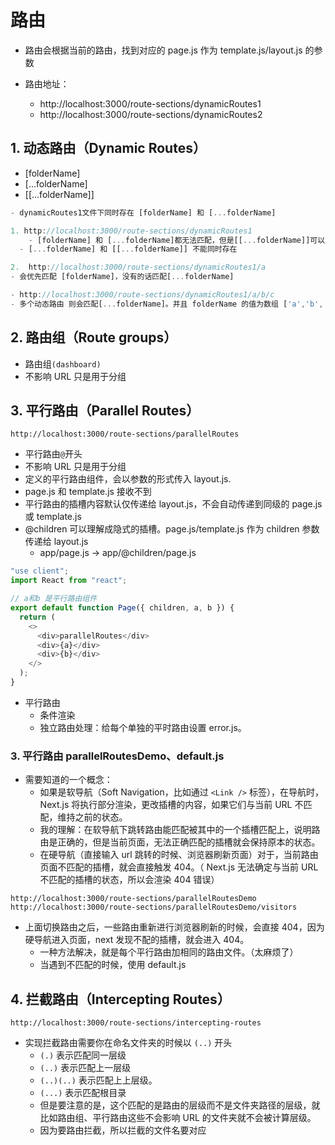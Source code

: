 # 路由

- 路由会根据当前的路由，找到对应的 page.js 作为 template.js/layout.js 的参数

- 路由地址：
  - http://localhost:3000/route-sections/dynamicRoutes1
  - http://localhost:3000/route-sections/dynamicRoutes2

## 1. 动态路由（Dynamic Routes）

- [folderName]
- [...folderName]
- \[\[...folderName]]

```js
- dynamicRoutes1文件下同时存在 [folderName] 和 [...folderName]

1. http://localhost:3000/route-sections/dynamicRoutes1
	- [folderName] 和 [...folderName]都无法匹配，但是[[...folderName]]可以匹配携带动态路由也能捕获，即打印空对象
  - [...folderName] 和 [[...folderName]] 不能同时存在

2.  http://localhost:3000/route-sections/dynamicRoutes1/a
- 会优先匹配 [folderName]，没有的话匹配[...folderName]

- http://localhost:3000/route-sections/dynamicRoutes1/a/b/c
- 多个动态路由 则会匹配[...folderName]。并且 folderName 的值为数组 ['a','b', 'c']

```

## 2. 路由组（Route groups）

- 路由组`(dashboard)`
- 不影响 URL 只是用于分组

## 3. 平行路由（Parallel Routes）

```http
http://localhost:3000/route-sections/parallelRoutes
```

- 平行路由`@`开头
- 不影响 URL 只是用于分组
- 定义的平行路由组件，会以参数的形式传入 layout.js.
- page.js 和 template.js 接收不到
- 平行路由的插槽内容默认仅传递给 layout.js，不会自动传递到同级的 page.js 或 template.js
- @children 可以理解成隐式的插槽。page.js/template.js 作为 children 参数传递给 layout.js
  - app/page.js -> app/@children/page.js

```js
"use client";
import React from "react";

// a和b 是平行路由组件
export default function Page({ children, a, b }) {
  return (
    <>
      <div>parallelRoutes</div>
      <div>{a}</div>
      <div>{b}</div>
    </>
  );
}
```

- 平行路由
  - 条件渲染
  - 独立路由处理：给每个单独的平时路由设置 error.js。

### 3. 平行路由 parallelRoutesDemo、default.js

- 需要知道的一个概念：
  - 如果是软导航（Soft Navigation，比如通过 `<Link />` 标签），在导航时，Next.js 将执行部分渲染，更改插槽的内容，如果它们与当前 URL 不匹配，维持之前的状态。
  - 我的理解：在软导航下跳转路由能匹配被其中的一个插槽匹配上，说明路由是正确的，但是当前页面，无法正确匹配的插槽就会保持原本的状态。
  - 在硬导航（直接输入 url 跳转的时候、浏览器刷新页面）对于，当前路由页面不匹配的插槽，就会直接触发 404。（ Next.js 无法确定与当前 URL 不匹配的插槽的状态，所以会渲染 404 错误）

```http
http://localhost:3000/route-sections/parallelRoutesDemo
http://localhost:3000/route-sections/parallelRoutesDemo/visitors
```

- 上面切换路由之后，一些路由重新进行浏览器刷新的时候，会直接 404，因为硬导航进入页面，next 发现不配的插槽，就会进入 404。
  - 一种方法解决，就是每个平行路由加相同的路由文件。（太麻烦了）
  - 当遇到不匹配的时候，使用 default.js

## 4. 拦截路由（Intercepting Routes）

```http
http://localhost:3000/route-sections/intercepting-routes
```

- 实现拦截路由需要你在命名文件夹的时候以 `(..)` 开头
  - `(.)` 表示匹配同一层级
  - `(..)` 表示匹配上一层级
  - `(..)(..)` 表示匹配上上层级。
  - `(...)` 表示匹配根目录
  - 但是要注意的是，这个匹配的是路由的层级而不是文件夹路径的层级，就比如路由组、平行路由这些不会影响 URL 的文件夹就不会被计算层级。
  - 因为要路由拦截，所以拦截的文件名要对应
